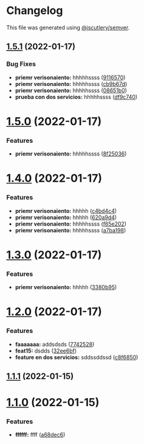 # Changelog

This file was generated using [@jscutlery/semver](https://github.com/jscutlery/semver).

## [1.5.1](https://github.com/Patrick1982/nx/compare/api-product-service-1.5.0...api-product-service-1.5.1) (2022-01-17)


### Bug Fixes

* **priemr verisonaiento:** hhhhhssss ([9116570](https://github.com/Patrick1982/nx/commit/9116570f2fada02ab96911e766a22bf0885e8899))
* **priemr verisonaiento:** hhhhhssss ([cb9b67d](https://github.com/Patrick1982/nx/commit/cb9b67d2dd93b32d5d8bee3d438b7d7709c4ab1d))
* **priemr verisonaiento:** hhhhhssss ([08651b0](https://github.com/Patrick1982/nx/commit/08651b05b43c49716f5c5aa58c503363a337c946))
* **prueba con dos servicios:** hhhhhssss ([df9c740](https://github.com/Patrick1982/nx/commit/df9c740f18549812297df6498bc83fd5e3b81a9f))



# [1.5.0](https://github.com/Patrick1982/nx/compare/api-product-service-1.4.0...api-product-service-1.5.0) (2022-01-17)


### Features

* **priemr verisonaiento:** hhhhhssss ([8f25036](https://github.com/Patrick1982/nx/commit/8f25036759e04e2e7e80a3b8feaa012b98e9e3ba))



# [1.4.0](https://github.com/Patrick1982/nx/compare/api-product-service-1.3.0...api-product-service-1.4.0) (2022-01-17)


### Features

* **priemr verisonaiento:** hhhhh ([c4bd4c4](https://github.com/Patrick1982/nx/commit/c4bd4c42bc2e83f486ab69bc2e79af651782878c))
* **priemr verisonaiento:** hhhhh ([620a9d4](https://github.com/Patrick1982/nx/commit/620a9d483298773cf0f38e726d7ceaafadc19517))
* **priemr verisonaiento:** hhhhhssss ([f65e202](https://github.com/Patrick1982/nx/commit/f65e202082f51fa732d8a9565a3ae7077e60d731))
* **priemr verisonaiento:** hhhhhssss ([a7ba198](https://github.com/Patrick1982/nx/commit/a7ba198db82c3eda0ac9bc3d82a881c4979c41aa))



# [1.3.0](https://github.com/Patrick1982/nx/compare/api-product-service-1.2.0...api-product-service-1.3.0) (2022-01-17)


### Features

* **priemr verisonaiento:** hhhhh ([3380b95](https://github.com/Patrick1982/nx/commit/3380b95165034055f6f22b0a025c2aa0383bed00))



# [1.2.0](https://github.com/Patrick1982/nx/compare/api-product-service-1.1.1...api-product-service-1.2.0) (2022-01-17)


### Features

* **faaaaaaa:** addsdsds ([7742528](https://github.com/Patrick1982/nx/commit/7742528feb2c01dd3491ebff77ac2c4a02cc8002))
* **feat15:** dsdds ([32ee6bf](https://github.com/Patrick1982/nx/commit/32ee6bfd9f44e748c47b28685f6bf0b83a11a4cd))
* **feature en dos servicios:** sddssddssd ([c8f6850](https://github.com/Patrick1982/nx/commit/c8f685048698154438dc7b44ab4c336d50e51b08))



## [1.1.1](https://github.com/Patrick1982/nx/compare/api-product-service-1.1.0...api-product-service-1.1.1) (2022-01-15)



# [1.1.0](https://github.com/Patrick1982/nx/compare/api-product-service-1.0.0...api-product-service-1.1.0) (2022-01-15)


### Features

* **ffffff:** ffff ([a68dec6](https://github.com/Patrick1982/nx/commit/a68dec623b85b7d5aa8e064b493773b5e97beaef))
